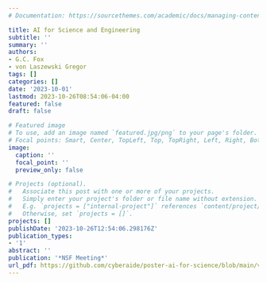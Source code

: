 ```yaml
---
# Documentation: https://sourcethemes.com/academic/docs/managing-content/

title: AI for Science and Engineering
subtitle: ''
summary: ''
authors:
- G.C. Fox
- von Laszewski Gregor
tags: []
categories: []
date: '2023-10-01'
lastmod: 2023-10-26T08:54:06-04:00
featured: false
draft: false

# Featured image
# To use, add an image named `featured.jpg/png` to your page's folder.
# Focal points: Smart, Center, TopLeft, Top, TopRight, Left, Right, BottomLeft, Bottom, BottomRight.
image:
  caption: ''
  focal_point: ''
  preview_only: false

# Projects (optional).
#   Associate this post with one or more of your projects.
#   Simply enter your project's folder or file name without extension.
#   E.g. `projects = ["internal-project"]` references `content/project/deep-learning/index.md`.
#   Otherwise, set `projects = []`.
projects: []
publishDate: '2023-10-26T12:54:06.298176Z'
publication_types:
- '1'
abstract: ''
publication: '*NSF Meeting*'
url_pdf: https://github.com/cyberaide/poster-ai-for-science/blob/main/vonLaszewski-ai-for-science.pdf
---
```

